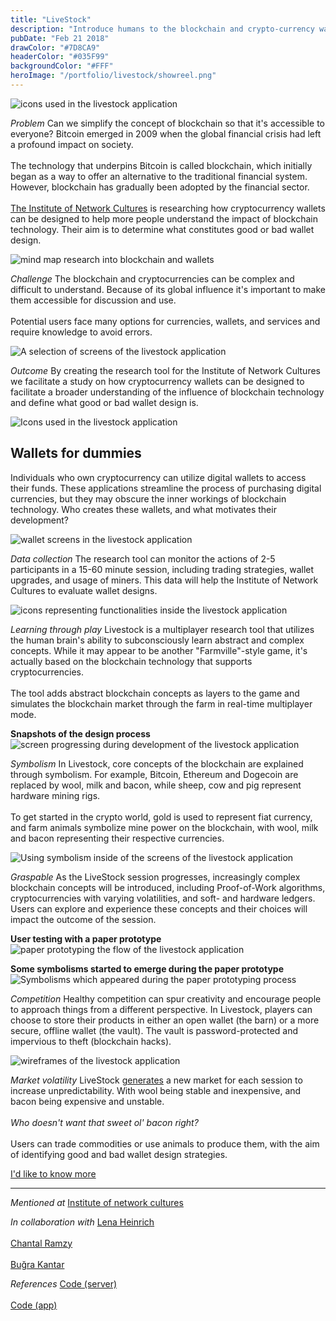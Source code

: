 ```yaml
---
title: "LiveStock"
description: "Introduce humans to the blockchain and crypto-currency wallets"
pubDate: "Feb 21 2018"
drawColor: "#7D8CA9"
headerColor: "#035F99"
backgroundColor: "#FFF"
heroImage: "/portfolio/livestock/showreel.png"
---
```


![icons used in the livestock application](/portfolio/livestock/icons.png)

_Problem_
<span>
    Can we simplify the concept of blockchain so that it's accessible to everyone? Bitcoin emerged in 2009 when the global financial crisis had left a profound impact on society.<br/><br/>
    The technology that underpins Bitcoin is called blockchain, which initially began as a way to offer an alternative to the traditional financial system. However, blockchain has gradually been adopted by the financial sector.
    <br/><br/>
    <a href="https://networkcultures.org" target="_blank">The Institute of Network Cultures</a> is researching how cryptocurrency wallets can be designed to help more people understand the impact of blockchain technology. Their aim is to determine what constitutes good or bad wallet design.
</span>

![mind map research into blockchain and wallets](/portfolio/livestock/mindmap.png)

_Challenge_
The blockchain and cryptocurrencies can be complex and difficult to understand. Because of its global influence it's important to make them accessible for discussion and use.<br/> <br/>
Potential users face many options for currencies, wallets, and services and require knowledge to avoid errors.

![A selection of screens of the livestock application](/portfolio/livestock/screens.png)

_Outcome_
By creating the research tool for the Institute of Network Cultures we facilitate a study on how cryptocurrency wallets can be designed to facilitate a broader understanding of the influence of blockchain technology and define what good or bad wallet design is.

![Icons used in the livestock application](/portfolio/livestock/outcome.png)

## Wallets for dummies

Individuals who own cryptocurrency can utilize digital wallets to access their funds. These applications streamline the process of purchasing digital currencies, but they may obscure the inner workings of blockchain technology. Who creates these wallets, and what motivates their development?

![wallet screens in the livestock application](/portfolio/livestock/wallets.png)

_Data collection_
The research tool can monitor the actions of 2-5 participants in a 15-60 minute session, including trading strategies, wallet upgrades, and usage of miners. This data will help the Institute of Network Cultures to evaluate wallet designs.

![icons representing functionalities inside the livestock application](/portfolio/livestock/outcome_2.png)

_Learning through play_
Livestock is a multiplayer research tool that utilizes the human brain's ability to subconsciously learn abstract and complex concepts. While it may appear to be another "Farmville"-style game, it's actually based on the blockchain technology that supports cryptocurrencies. <br/><br/>
The tool adds abstract blockchain concepts as layers to the game and simulates the blockchain market through the farm in real-time multiplayer mode.

**Snapshots of the design process**
![screen progressing during development of the livestock application](/portfolio/livestock/progress.png)

_Symbolism_
In Livestock, core concepts of the blockchain are explained through symbolism. For example, Bitcoin, Ethereum and Dogecoin are replaced by wool, milk and bacon, while sheep, cow and pig represent hardware mining rigs. <br/><br/>
To get started in the crypto world, gold is used to represent fiat currency, and farm animals symbolize mine power on the blockchain, with wool, milk and bacon representing their respective currencies.

![Using symbolism inside of the screens of the livestock application](/portfolio/livestock/symbolism.png)


_Graspable_
As the LiveStock session progresses, increasingly complex blockchain concepts will be introduced, including Proof-of-Work algorithms, cryptocurrencies with varying volatilities, and soft- and hardware ledgers. Users can explore and experience these concepts and their choices will impact the outcome of the session.

**User testing with a paper prototype**
![paper prototyping the flow of the livestock application](/portfolio/livestock/paper_prototype.png)

**Some symbolisms started to emerge during the paper prototype**
![Symbolisms which appeared during the paper prototyping process](/portfolio/livestock/symbolism_test.png)

_Competition_
Healthy competition can spur creativity and encourage people to approach things from a different perspective. In Livestock, players can choose to store their products in either an open wallet (the barn) or a more secure, offline wallet (the vault). The vault is password-protected and impervious to theft (blockchain hacks).

![wireframes of the livestock application](/portfolio/livestock/wireframes.png)

_Market volatility_
<span>
    LiveStock <a href="https://github.com/xiduzo/blockchaingame/blob/debdb89793332c27b2ae9a508c9bd14d905c0d9e/src/app/routes/room/room.controller.js#L287" target="_blank">generates</a> a new market for each session to increase unpredictability. With wool being stable and inexpensive, and bacon being expensive and unstable.
    <br/><br/>
    <em>Who doesn't want that sweet ol' bacon right?</em>
    <br/><br/>
    Users can trade commodities or use animals to produce them, with the aim of identifying good and bad wallet design strategies.
</span>

<a href="mailto:mail@sanderboer.nl?subject=Let's chat!&body=Hi, I'd like to talk about LiveStock," aria-label="Send me an email to I can tell you more">I'd like to know more</a>

<hr />

_Mentioned at_
<span>
    <a href="https://networkcultures.org/moneylab/2018/06/04/students-design-blockchain-wallet-game" target="_blank">Institute of network cultures</a>
</span>

_In collaboration with_
<span>
    <a href="https://lenaheinrich.de" target="_blank">Lena Heinrich</a><br/><br/>
    <a href="https://chantalramzy.com" target="_blank">Chantal Ramzy</a><br/><br/>
    <a href="https://bkantar.com" target="_blank">Buğra Kantar</a>
</span>

_References_
<span>
    <a href="https://github.com/xiduzo/blockchainserver" target="_blank">Code (server)</a><br/><br/>
    <a href="https://github.com/xiduzo/blockchaingame" target="_blank">Code (app)</a>
</span>
